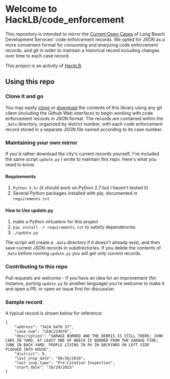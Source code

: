 
# Welcome to HackLB/code_enforcement

This repository is intended to mirror the [Current Open Cases](http://www.lbds.info/neighborhood_services/code_enforcement/current_open_cases.asp) of Long Beach Development Services' code enforcement records. We opted for JSON as a more convenient format for consuming and analyzing code enforcement records, and git in order to maintain a historical record including changes over time to each case record.

This project is an activity of [HackLB](https://github.com/HackLB).

## Using this repo

### Clone it and go

You may easily [clone](https://github.com/HackLB/code_enforcement.git) or [download](https://github.com/HackLB/code_enforcement/archive/master.zip) the contents of this library using any git client (including the Github Web interface) to begin working with code enforcement records in JSON format. The records are contained within the `_data` directory, organized by district number, with each code enforcement record stored in a separate JSON file named according to its case number.

### Maintaining your own mirror

If you'd rather download the city's current records yourself, I've included the same script `update.py` I wrote to maintain this repo. Here's what you need to know.

#### Requirements

1. `Python 3.5+` (it should work on Python 2.7 but I haven't tested it)
4. Several Python packages installed with pip, documented in `requirements.txt`

#### How to Use update.py

1. make a Python virtualenv for this project
2. `pip install -r requirements.txt` to satisfy dependencies
3. `./update.py`

The script will create a `_data` directory if it doesn't already exist, and then save current JSON records in subdirectories. If you delete the contents of `_data` before running `update.py` you will get only current records.


### Contributing to this repo

Pull requests are welcome - if you have an idea for an improvement (for instance, porting `update.py` to another language) you're welcome to make it and open a PR, or open an issue first for discussion.

### Sample record

A typical record is shown below for reference:

```
{
    "address": "3424 64TH ST",
    "case_num": "CEAC224978",
    "description": "GARAGE BURNED AND THE DEBRIS IS STILL THERE; JUNK CARS IN YARD, AT LEAST ONE OF WHICH IS BURNED FROM THE GARAGE FIRE; JUNK IN BACK YARD. PEOPLE LIVING IN RV IN BACKYARD ON LEFT SIDE PLUGGED INTO HOUSE",
    "district": 9,
    "last_insp_date": "08/26/2016",
    "last_insp_type": "Pre-Citation Inspection",
    "start_date": "10/29/2015"
}
```